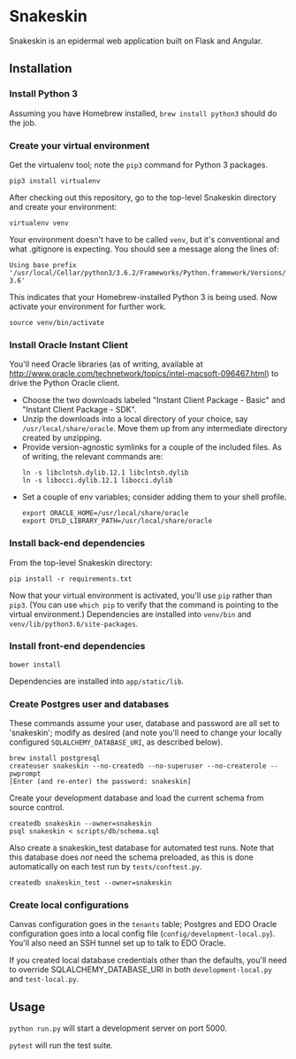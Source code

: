 # Snakeskin

Snakeskin is an epidermal web application built on Flask and Angular.

## Installation

### Install Python 3

Assuming you have Homebrew installed, `brew install python3` should do the job.

### Create your virtual environment

Get the virtualenv tool; note the `pip3` command for Python 3 packages.

`pip3 install virtualenv`

After checking out this repository, go to the top-level Snakeskin directory and create your environment:

`virtualenv venv`

Your environment doesn't have to be called `venv`, but it's conventional and what .gitignore is expecting. You should see a message along the lines of:

`Using base prefix '/usr/local/Cellar/python3/3.6.2/Frameworks/Python.framework/Versions/3.6'`

This indicates that your Homebrew-installed Python 3 is being used. Now activate your environment for further work.

`source venv/bin/activate`

### Install Oracle Instant Client

You'll need Oracle libraries (as of writing, available at http://www.oracle.com/technetwork/topics/intel-macsoft-096467.html) to drive the Python Oracle client.
- Choose the two downloads labeled "Instant Client Package - Basic" and "Instant Client Package - SDK".
- Unzip the downloads into a local directory of your choice, say `/usr/local/share/oracle`. Move them up from any intermediate directory created by unzipping.
- Provide version-agnostic symlinks for a couple of the included files. As of writing, the relevant commands are:
  ```
  ln -s libclntsh.dylib.12.1 libclntsh.dylib
  ln -s libocci.dylib.12.1 libocci.dylib
  ```
- Set a couple of env variables; consider adding them to your shell profile.
  ```
  export ORACLE_HOME=/usr/local/share/oracle
  export DYLD_LIBRARY_PATH=/usr/local/share/oracle
  ```

### Install back-end dependencies

From the top-level Snakeskin directory:

`pip install -r requirements.txt`

Now that your virtual environment is activated, you'll use `pip` rather than `pip3`. (You can use `which pip` to verify that the command is pointing to the virtual environment.) Dependencies are installed into `venv/bin` and `venv/lib/python3.6/site-packages`.

### Install front-end dependencies

`bower install`

Dependencies are installed into `app/static/lib`.

### Create Postgres user and databases

These commands assume your user, database and password are all set to 'snakeskin'; modify as desired (and note you'll need to change your locally configured `SQLALCHEMY_DATABASE_URI`, as described below).

```
brew install postgresql
createuser snakeskin --no-createdb --no-superuser --no-createrole --pwprompt
[Enter (and re-enter) the password: snakeskin]
```

Create your development database and load the current schema from source control.

```
createdb snakeskin --owner=snakeskin
psql snakeskin < scripts/db/schema.sql
```

Also create a snakeskin_test database for automated test runs. Note that this database does _not_ need the schema preloaded, as this is done automatically on each test run by `tests/conftest.py`.

```
createdb snakeskin_test --owner=snakeskin
```

### Create local configurations

Canvas configuration goes in the `tenants` table; Postgres and EDO Oracle configuration goes into a local config file (`config/development-local.py`). You'll also need an SSH tunnel set up to talk to EDO Oracle.

If you created local database credentials other than the defaults, you'll need to override SQLALCHEMY_DATABASE_URI in both `development-local.py` and `test-local.py`.

## Usage

`python run.py` will start a development server on port 5000.

`pytest` will run the test suite.
